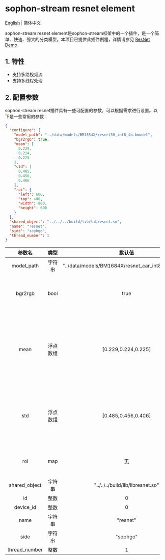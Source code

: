 # sophon-stream resnet element

[English](README_EN.md) | 简体中文

sophon-stream resnet element是sophon-stream框架中的一个插件，是一个简单、快速、强大的分类模型。本项目已提供此插件例程，详情请参见 [ResNet Demo](../../../samples/resnet/README.md)

## 1. 特性
* 支持多路视频流
* 支持多线程处理

## 2. 配置参数
sophon-stream resnet插件具有一些可配置的参数，可以根据需求进行设置。以下是一些常用的参数：

```json
{
  "configure": {
    "model_path": "../data/models/BM1684X/resnet50_int8_4b.bmodel",
    "bgr2rgb": true,
    "mean": [
      0.229,
      0.224,
      0.225
    ],
    "std": [
      0.485,
      0.456,
      0.406
    ],
    "roi": {
      "left": 600,
      "top": 400,
      "width": 800,
      "height": 600
    }
  },
  "shared_object": "../../../build/lib/libresnet.so",
  "name": "resnet",
  "side": "sophgo",
  "thread_number": 1
}
```

|      参数名    |    类型    | 默认值 | 说明 |
|:-------------:| :-------: | :------------------:| :------------------------:|
|  model_path  |   字符串   | "../data/models/BM1684X/resnet_car_int8_4b.bmodel" | resnet模型路径 |
|  bgr2rgb  |   bool   | true | 解码器解出来的图像默认是bgr格式，是否需要将图像转换成rgb格式 |
|  mean  |   浮点数组   | [0.229,0.224,0.225] | 图像前处理均值，长度为3；计算方式为: y=(x-mean)/std；若bgr2rgb=true，数组中数组顺序需为r、g、b，否则需为b、g、r |
|  std  |   浮点数组   | [0.485,0.456,0.406] | 图像前处理方差，长度为3；计算方式同上；若bgr2rgb=true数组中数组顺序需为r、g、b，否则需为b、g、r |
| roi | map | 无 | 预设的ROI，配置了此参数时，只会对ROI框取的区域进行处理 |
|  shared_object |   字符串   |  "../../../build/lib/libresnet.so"  | libresnet 动态库路径 |
|     id      |    整数       | 0  | element id |
|  device_id  |    整数       |  0 | tpu 设备号 |
|     name    |    字符串     | "resnet" | element 名称 |
|     side    |    字符串     | "sophgo"| 设备类型 |
| thread_number |    整数     | 1 | 启动线程数 |
